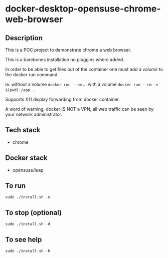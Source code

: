 # docker-desktop-opensuse-chrome-web-browser

## Description
This is a POC project to demonstrate chrome a web browser.

This is a barebones installation no pluggins where added.

In order to be able to get files out of the container one must add a *volume* to the docker run command.

ie.
without a volume
`docker run --rm` ...
with a volume
`docker run --rm -v $(pwd):/app` ...

Supports X11 display forwarding from docker container.

A word of warning, docker IS NOT a VPN; all web traffic can be seen by your network administrator.

## Tech stack
- chrome

## Docker stack
- opensuse/leap

## To run
`sudo ./install.sh -u`

## To stop (optional)
`sudo ./install.sh -d`

## To see help
`sudo ./install.sh -h`